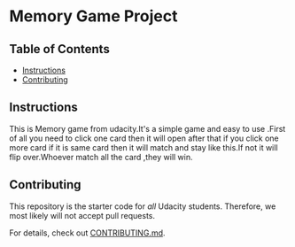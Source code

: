 # Memory Game Project

## Table of Contents

* [Instructions](#instructions)
* [Contributing](#contributing)

## Instructions
This is Memory game  from udacity.It's a simple game and easy to use .First of all you need to click one card then it will open after that if you click one more card if it is same card then it will match and stay like this.If not it will flip over.Whoever match all the card ,they will win.

## Contributing

This repository is the starter code for _all_ Udacity students. Therefore, we most likely will not accept pull requests.

For details, check out [CONTRIBUTING.md](CONTRIBUTING.md).
